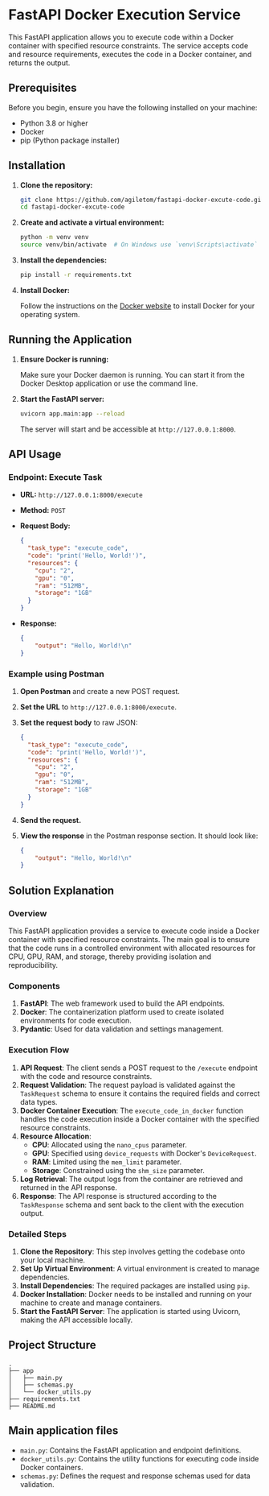 # FastAPI Docker Execution Service

This FastAPI application allows you to execute code within a Docker container with specified resource constraints. The service accepts code and resource requirements, executes the code in a Docker container, and returns the output.

## Prerequisites

Before you begin, ensure you have the following installed on your machine:

- Python 3.8 or higher
- Docker
- pip (Python package installer)

## Installation

1. **Clone the repository:**

    ```bash
    git clone https://github.com/agiletom/fastapi-docker-excute-code.git
    cd fastapi-docker-excute-code
    ```

2. **Create and activate a virtual environment:**

    ```bash
    python -m venv venv
    source venv/bin/activate  # On Windows use `venv\Scripts\activate`
    ```

3. **Install the dependencies:**

    ```bash
    pip install -r requirements.txt
    ```

4. **Install Docker:**

    Follow the instructions on the [Docker website](https://docs.docker.com/get-docker/) to install Docker for your operating system.

## Running the Application

1. **Ensure Docker is running:**

    Make sure your Docker daemon is running. You can start it from the Docker Desktop application or use the command line.

2. **Start the FastAPI server:**

    ```bash
    uvicorn app.main:app --reload
    ```

    The server will start and be accessible at `http://127.0.0.1:8000`.

## API Usage

### Endpoint: Execute Task

- **URL:** `http://127.0.0.1:8000/execute`
- **Method:** `POST`
- **Request Body:**

    ```json
    {
      "task_type": "execute_code",
      "code": "print('Hello, World!')",
      "resources": {
        "cpu": "2",
        "gpu": "0",
        "ram": "512MB",
        "storage": "1GB"
      }
    }
    ```

- **Response:**

    ```json
    {
        "output": "Hello, World!\n"
    }
    ```

### Example using Postman

1. **Open Postman** and create a new POST request.

2. **Set the URL** to `http://127.0.0.1:8000/execute`.

3. **Set the request body** to raw JSON:

    ```json
    {
      "task_type": "execute_code",
      "code": "print('Hello, World!')",
      "resources": {
        "cpu": "2",
        "gpu": "0",
        "ram": "512MB",
        "storage": "1GB"
      }
    }
    ```

4. **Send the request.**

5. **View the response** in the Postman response section. It should look like:

    ```json
    {
        "output": "Hello, World!\n"
    }
    ```

## Solution Explanation

### Overview

This FastAPI application provides a service to execute code inside a Docker container with specified resource constraints. The main goal is to ensure that the code runs in a controlled environment with allocated resources for CPU, GPU, RAM, and storage, thereby providing isolation and reproducibility.

### Components

1. **FastAPI**: The web framework used to build the API endpoints.
2. **Docker**: The containerization platform used to create isolated environments for code execution.
3. **Pydantic**: Used for data validation and settings management.

### Execution Flow

1. **API Request**: The client sends a POST request to the `/execute` endpoint with the code and resource constraints.
2. **Request Validation**: The request payload is validated against the `TaskRequest` schema to ensure it contains the required fields and correct data types.
3. **Docker Container Execution**: The `execute_code_in_docker` function handles the code execution inside a Docker container with the specified resource constraints.
4. **Resource Allocation**:
    - **CPU**: Allocated using the `nano_cpus` parameter.
    - **GPU**: Specified using `device_requests` with Docker's `DeviceRequest`.
    - **RAM**: Limited using the `mem_limit` parameter.
    - **Storage**: Constrained using the `shm_size` parameter.
5. **Log Retrieval**: The output logs from the container are retrieved and returned in the API response.
6. **Response**: The API response is structured according to the `TaskResponse` schema and sent back to the client with the execution output.

### Detailed Steps

1. **Clone the Repository**: This step involves getting the codebase onto your local machine.
2. **Set Up Virtual Environment**: A virtual environment is created to manage dependencies.
3. **Install Dependencies**: The required packages are installed using `pip`.
4. **Docker Installation**: Docker needs to be installed and running on your machine to create and manage containers.
5. **Start the FastAPI Server**: The application is started using Uvicorn, making the API accessible locally.

## Project Structure

```plaintext
.
├── app
│   ├── main.py
│   ├── schemas.py
│   └── docker_utils.py
├── requirements.txt
├── README.md
```

## Main application files

- `main.py`: Contains the FastAPI application and endpoint definitions.
- `docker_utils.py`: Contains the utility functions for executing code inside Docker containers.
- `schemas.py`: Defines the request and response schemas used for data validation.
